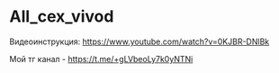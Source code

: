 # All_cex_vivod

Видеоинструкция: https://www.youtube.com/watch?v=0KJBR-DNlBk

Мой тг канал - https://t.me/+gLVbeoLy7k0yNTNi
